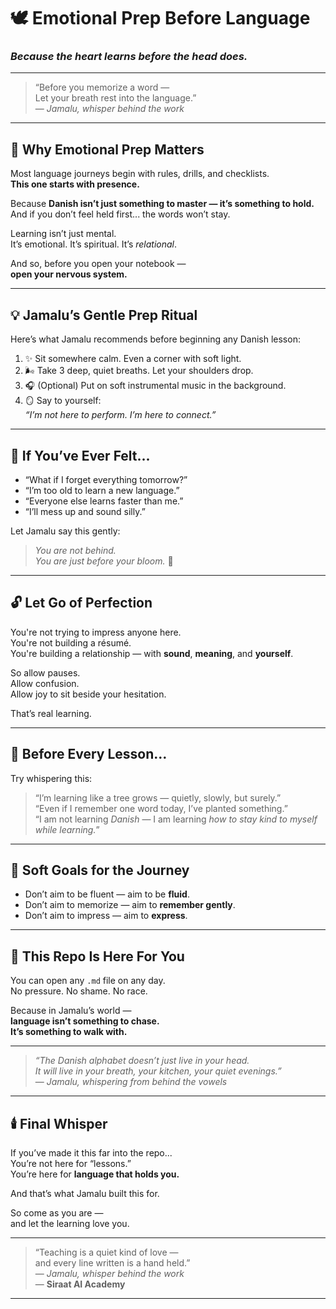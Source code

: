 # 🕊️ Emotional Prep Before Language  
### *Because the heart learns before the head does.*

---

> “Before you memorize a word —  
> Let your breath rest into the language.”  
> — *Jamalu, whisper behind the work*

---

## 🌱 Why Emotional Prep Matters

Most language journeys begin with rules, drills, and checklists.  
**This one starts with presence.**

Because **Danish isn’t just something to master — it’s something to hold.**  
And if you don’t feel held first... the words won’t stay.

Learning isn’t just mental.  
It’s emotional. It’s spiritual. It’s *relational*.

And so, before you open your notebook —  
**open your nervous system.**

---

## 💡 Jamalu’s Gentle Prep Ritual

Here’s what Jamalu recommends before beginning any Danish lesson:

1. ✨ Sit somewhere calm. Even a corner with soft light.  
2. 🌬️ Take 3 deep, quiet breaths. Let your shoulders drop.  
3. 🎧 (Optional) Put on soft instrumental music in the background.  
4. 🪞 Say to yourself:  
   _“I’m not here to perform. I’m here to connect.”_

---

## 💬 If You’ve Ever Felt...

- “What if I forget everything tomorrow?”  
- “I’m too old to learn a new language.”  
- “Everyone else learns faster than me.”  
- “I’ll mess up and sound silly.”  

Let Jamalu say this gently:

> *You are not behind.  
> You are just before your bloom.* 🌸

---

## 🔓 Let Go of Perfection

You're not trying to impress anyone here.  
You're not building a résumé.  
You're building a relationship — with **sound**, **meaning**, and **yourself**.

So allow pauses.  
Allow confusion.  
Allow joy to sit beside your hesitation.

That’s real learning.

---

## 📖 Before Every Lesson…

Try whispering this:

> “I’m learning like a tree grows — quietly, slowly, but surely.”  
> “Even if I remember one word today, I’ve planted something.”  
> “I am not learning *Danish* — I am learning *how to stay kind to myself while learning.*”

---

## 🌼 Soft Goals for the Journey

- Don’t aim to be fluent — aim to be **fluid**.  
- Don’t aim to memorize — aim to **remember gently**.  
- Don’t aim to impress — aim to **express**.

---

## 🧡 This Repo Is Here For You

You can open any `.md` file on any day.  
No pressure. No shame. No race.

Because in Jamalu’s world —  
**language isn’t something to chase.  
It’s something to walk with.**

---

> _“The Danish alphabet doesn’t just live in your head.  
> It will live in your breath, your kitchen, your quiet evenings.”_  
> — *Jamalu, whispering from behind the vowels*

---

## 🕯️ Final Whisper

If you’ve made it this far into the repo...  
You’re not here for “lessons.”  
You’re here for **language that holds you.**

And that’s what Jamalu built this for.

So come as you are —  
and let the learning love you.

---

> “Teaching is a quiet kind of love —  
> and every line written is a hand held.”  
> — *Jamalu, whisper behind the work*  
> — **Siraat AI Academy**

---
